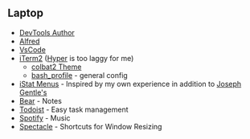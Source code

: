 ## Laptop

- [DevTools Author](https://chrome.google.com/webstore/detail/devtools-author/egfhcfdfnajldliefpdoaojgahefjhhi)
- [Alfred](https://www.alfredapp.com/)
- [VsCode](https://code.visualstudio.com/)
- [iTerm2](https://iterm2.com) ([Hyper](https://hyper.is) is too laggy for me)
  - [colbat2 Theme](https://github.com/wesbos/Cobalt2-iterm)
  - [bash_profile](https://github.com/jacobmoyle/mySetup/blob/master/.bash_profile) - general config
- [iStat Menus](https://bjango.com/mac/istatmenus/) - Inspired by my own experience in addition to [Joseph Gentle's](https://josephg.com/blog/electron-is-flash-for-the-desktop/)
- [Bear](https://bear.app) - Notes
- [Todoist](https://todoist.com/?lang=en) - Easy task management
- [Spotify](https://www.spotify.com/us/) - Music
- [Spectacle](https://www.spectacleapp.com) - Shortcuts for Window Resizing
